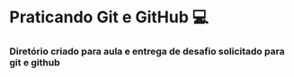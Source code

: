 # Praticando Git e GitHub 💻

### Diretório criado para aula e entrega de desafio solicitado para git e github

